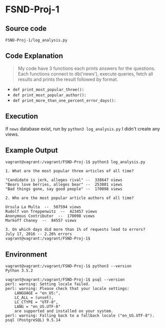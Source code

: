 # FSND-Proj-1

## Source code
`FSND-Proj-1/log_analysis.py`

## Code Explanation

> My code have 3 functions each prints answers for the questions. Each functions connect to db('news'), execute queries, fetch all results and prints the result followed by format.

- `def print_most_popular_three():`
- `def print_most_popular_author():`
- `def print_more_than_one_percent_error_days():`

## Execution

If `news` database exist, run by `python3 log_analysis.py`
I didn't create any views.

## Example Output

```
vagrant@vagrant:/vagrant/FSND-Proj-1$ python3 log_analysis.py

1. What are the most popular three articles of all time?

"Candidate is jerk, alleges rival" --  338647 views
"Bears love berries, alleges bear" --  253801 views
"Bad things gone, say good people" --  170098 views

2. Who are the most popular article authors of all time?

Ursula La Multa  --  507594 views
Rudolf von Treppenwitz  --  423457 views
Anonymous Contributor  --  170098 views
Markoff Chaney  --  84557 views

3. On which days did more than 1% of requests lead to errors?
July 17, 2016 -- 2.26% errors
vagrant@vagrant:/vagrant/FSND-Proj-1$ 
```


## Environment

```
vagrant@vagrant:/vagrant/FSND-Proj-1$ python3 --version
Python 3.5.2

vagrant@vagrant:/vagrant/FSND-Proj-1$ psql --version
perl: warning: Setting locale failed.
perl: warning: Please check that your locale settings:
	LANGUAGE = "en_US:",
	LC_ALL = (unset),
	LC_CTYPE = "UTF-8",
	LANG = "en_US.UTF-8"
    are supported and installed on your system.
perl: warning: Falling back to a fallback locale ("en_US.UTF-8").
psql (PostgreSQL) 9.5.14
```